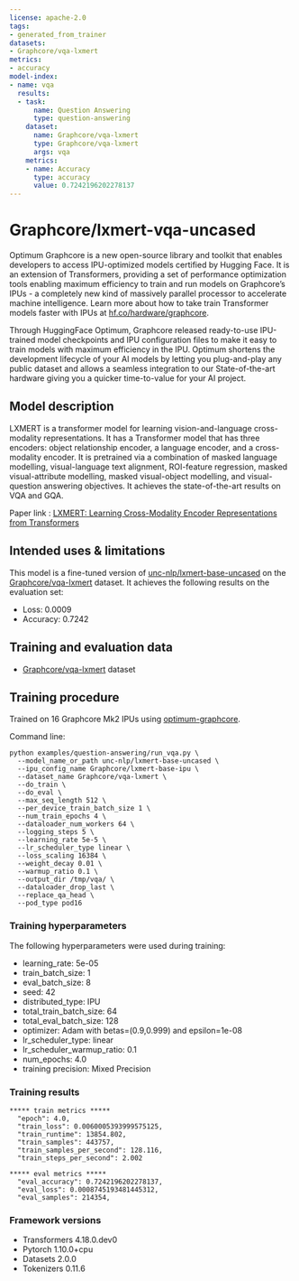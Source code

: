 ```yaml
---
license: apache-2.0
tags:
- generated_from_trainer
datasets:
- Graphcore/vqa-lxmert
metrics:
- accuracy
model-index:
- name: vqa
  results:
  - task:
      name: Question Answering
      type: question-answering
    dataset:
      name: Graphcore/vqa-lxmert
      type: Graphcore/vqa-lxmert
      args: vqa
    metrics:
    - name: Accuracy
      type: accuracy
      value: 0.7242196202278137
---
```


<!-- This model card has been generated automatically according to the information the Trainer had access to. You
should probably proofread and complete it, then remove this comment. -->

# Graphcore/lxmert-vqa-uncased

Optimum Graphcore is a new open-source library and toolkit that enables developers to access IPU-optimized models certified by Hugging Face. It is an extension of Transformers, providing a set of performance optimization tools enabling maximum efficiency to train and run models on Graphcore’s IPUs - a completely new kind of massively parallel processor to accelerate machine intelligence. Learn more about how to take train Transformer models faster with IPUs at [hf.co/hardware/graphcore](https://huggingface.co/hardware/graphcore).

Through HuggingFace Optimum, Graphcore released ready-to-use IPU-trained model checkpoints and IPU configuration files to make it easy to train models with maximum efficiency in the IPU. Optimum shortens the development lifecycle of your AI models by letting you plug-and-play any public dataset and allows a seamless integration to our State-of-the-art hardware giving you a quicker time-to-value for your AI project.


## Model description

LXMERT is a transformer model for learning vision-and-language cross-modality representations. It has a Transformer model that has three encoders: object relationship encoder, a language encoder, and a cross-modality encoder. It is pretrained via a combination of masked language modelling, visual-language text alignment, ROI-feature regression, masked visual-attribute modelling, masked visual-object modelling, and visual-question answering objectives. It achieves the state-of-the-art results on VQA and GQA. 

Paper link : [LXMERT: Learning Cross-Modality Encoder Representations from Transformers](https://arxiv.org/pdf/1908.07490.pdf) 

## Intended uses & limitations

This model is a fine-tuned version of [unc-nlp/lxmert-base-uncased](https://huggingface.co/unc-nlp/lxmert-base-uncased) on the [Graphcore/vqa-lxmert](https://huggingface.co/datasets/Graphcore/vqa-lxmert) dataset.
It achieves the following results on the evaluation set:
- Loss: 0.0009
- Accuracy: 0.7242

## Training and evaluation data

- [Graphcore/vqa-lxmert](https://huggingface.co/datasets/Graphcore/vqa-lxmert) dataset

## Training procedure

Trained on 16 Graphcore Mk2 IPUs using [optimum-graphcore](https://github.com/huggingface/optimum-graphcore).

Command line:

```
python examples/question-answering/run_vqa.py \
  --model_name_or_path unc-nlp/lxmert-base-uncased \
  --ipu_config_name Graphcore/lxmert-base-ipu \
  --dataset_name Graphcore/vqa-lxmert \
  --do_train \
  --do_eval \
  --max_seq_length 512 \
  --per_device_train_batch_size 1 \
  --num_train_epochs 4 \
  --dataloader_num_workers 64 \
  --logging_steps 5 \
  --learning_rate 5e-5 \
  --lr_scheduler_type linear \
  --loss_scaling 16384 \
  --weight_decay 0.01 \
  --warmup_ratio 0.1 \
  --output_dir /tmp/vqa/ \
  --dataloader_drop_last \
  --replace_qa_head \
  --pod_type pod16
```

### Training hyperparameters

The following hyperparameters were used during training:
- learning_rate: 5e-05
- train_batch_size: 1
- eval_batch_size: 8
- seed: 42
- distributed_type: IPU
- total_train_batch_size: 64
- total_eval_batch_size: 128
- optimizer: Adam with betas=(0.9,0.999) and epsilon=1e-08
- lr_scheduler_type: linear
- lr_scheduler_warmup_ratio: 0.1
- num_epochs: 4.0
- training precision: Mixed Precision

### Training results
```
***** train metrics *****
  "epoch": 4.0,
  "train_loss": 0.0060005393999575125,
  "train_runtime": 13854.802,
  "train_samples": 443757,
  "train_samples_per_second": 128.116,
  "train_steps_per_second": 2.002

***** eval metrics *****
  "eval_accuracy": 0.7242196202278137,
  "eval_loss": 0.0008745193481445312,
  "eval_samples": 214354,
```

### Framework versions

- Transformers 4.18.0.dev0
- Pytorch 1.10.0+cpu
- Datasets 2.0.0
- Tokenizers 0.11.6
